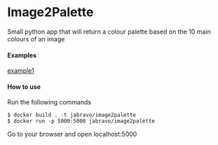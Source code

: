 # Image2Palette

Small python app that will return a colour palette based on the 10 main colours of an image

#### Examples

[example1](./examples/2.png)

#### How to use

Run the following commands
```
$ docker build . -t jabravo/image2palette
$ docker run -p 5000:5000 jabravo/image2palette
```
Go to your browser and open localhost:5000